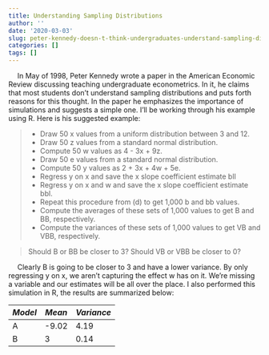 ```yaml
---
title: Understanding Sampling Distributions
author: ''
date: '2020-03-03'
slug: peter-kennedy-doesn-t-think-undergraduates-understand-sampling-distributions
categories: []
tags: []
---
```



&emsp; In May of 1998, Peter Kennedy wrote a paper in the American Economic Review discussing teaching undergraduate econometrics. In it, he claims that most students don’t understand sampling distributions and puts forth reasons for this thought. In the paper he emphasizes the importance of simulations and suggests a simple one. I’ll be working through his example using R. Here is his suggested example:

>  - Draw 50 x values from a uniform distribution between 3 and 12.
>  - Draw 50 z values from a standard normal distribution.
>  - Compute 50 w values as 4 - 3x + 9z.
>  - Draw 50 e values from a standard normal distribution.
>  - Compute 50 y values as 2 + 3x + 4w + 5e.
>  - Regress y on x and save the x slope coefficient estimate blI
>  - Regress y on x and w and save the x slope coefficient estimate bbl.
>  - Repeat this procedure from (d) to get 1,000 b and bb values.
>  - Compute the averages of these sets of 1,000 values to get B and BB, respectively.
>  - Compute the variances of these sets of 1,000 values to get VB and VBB, respectively. 
 
> Should B or BB be closer to 3? Should VB or VBB be closer to 0?


&emsp; Clearly B is going to be closer to 3 and have a lower variance. By only regressing y on x, we aren’t capturing the effect w has on it. We’re missing a variable and our estimates will be all over the place. I also performed this simulation in R, the results are summarized below:


| *Model* | *Mean*  | *Variance* |
|-------|-------|----------|
| A     | -9.02 | 4.19     |
| B     | 3     | 0.14     |

